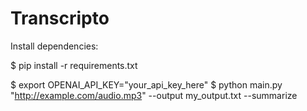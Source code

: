 # Transcripto
Install dependencies:

$ pip install -r requirements.txt

$ export OPENAI_API_KEY="your_api_key_here"
$ python main.py "http://example.com/audio.mp3" --output my_output.txt --summarize
